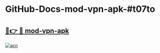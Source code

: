 # GitHub-Docs-mod-vpn-apk-#t07to

# <h2><a href="https://andorid.site?title=mod-vpn-apk&ref=07A">🔗👉 🔴 mod-vpn-apk</a></h2>

[![acn](https://github.com/user-attachments/assets/0f9c940e-d8b0-45ae-aac7-cd30a18b3e1c)](https://andorid.site?title=mod-vpn-apk&ref=07A)

